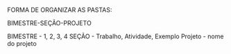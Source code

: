 FORMA DE ORGANIZAR AS PASTAS:

BIMESTRE-SEÇÃO-PROJETO

BIMESTRE - 1, 2, 3, 4
SEÇÃO - Trabalho, Atividade, Exemplo
Projeto - nome do projeto
